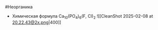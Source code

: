 #Неорганика 
- Химическая формула Ca<sub>10</sub>(PO<sub>4</sub>)<sub>6</sub>(F, Cl)<sub>2</sub>
![[CleanShot 2025-02-08 at 20.22.43@2x.png|400]]
